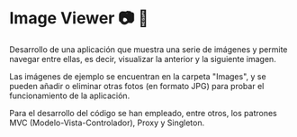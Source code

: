 # Image Viewer :camera: :sunrise:
Desarrollo de una aplicación que muestra una serie de imágenes y permite navegar entre ellas, es decir, visualizar la anterior y la siguiente imagen.

Las imágenes de ejemplo se encuentran en la carpeta "Images", y se pueden añadir o eliminar otras fotos (en formato JPG) para probar el funcionamiento de la aplicación.

Para el desarrollo del código se han empleado, entre otros, los patrones MVC (Modelo-Vista-Controlador), Proxy y Singleton.

